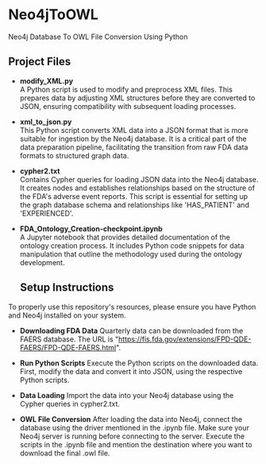 # Neo4jToOWL
Neo4j Database To OWL File Conversion Using Python

## Project Files

- **modify_XML.py**  
  A Python script is used to modify and preprocess XML files. This prepares data by adjusting XML structures before they are converted to JSON, ensuring compatibility with subsequent loading processes.

- **xml_to_json.py**  
  This Python script converts XML data into a JSON format that is more suitable for ingestion by the Neo4j database. It is a critical part of the data preparation pipeline, facilitating the transition from raw FDA data formats to structured graph data.

- **cypher2.txt**  
  Contains Cypher queries for loading JSON data into the Neo4j database. It creates nodes and establishes relationships based on the structure of the FDA's adverse event reports. This script is essential for setting up the graph database schema and relationships like 
  'HAS_PATIENT' and 'EXPERIENCED'.

- **FDA_Ontology_Creation-checkpoint.ipynb**  
  A Jupyter notebook that provides detailed documentation of the ontology creation process. It includes Python code snippets for data manipulation that outline the methodology used during the ontology development.

  ## Setup Instructions

To properly use this repository's resources, please ensure you have Python and Neo4j installed on your system.

- **Downloading FDA Data**
    Quarterly data can be downloaded from the FAERS database. The URL is "https://fis.fda.gov/extensions/FPD-QDE-FAERS/FPD-QDE-FAERS.html".

- **Run Python Scripts**
    Execute the Python scripts on the downloaded data. First, modify the data and convert it into JSON, using the respective Python scripts.

- **Data Loading**
    Import the data into your Neo4j database using the Cypher queries in cypher2.txt.

- **OWL File Conversion**
    After loading the data into Neo4j, connect the database using the driver mentioned in the .ipynb file. Make sure your Neo4j server is running before connecting to the server. Execute the scripts in the .ipynb file and mention the destination where you want to download     the final .owl file.
   
